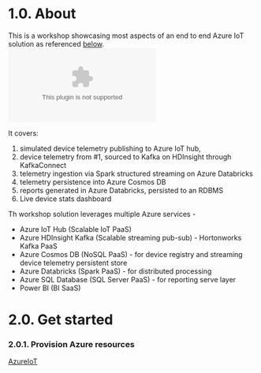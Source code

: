 # 1.0. About
This is a workshop showcasing most aspects of an end to end Azure IoT solution as referenced [below](decks/ReferenceArchitecture.pdf).<br>
![ReferenceArchitecture](images/ReferenceArchitecture.pptx)

It covers:<br> 
1.  simulated device telemetry publishing to Azure IoT hub, 
2.  device telemetry from #1, sourced to Kafka on HDInsight through KafkaConnect<BR> 
3.  telemetry ingestion via Spark structured streaming on Azure Databricks<BR>
4.  telemetry persistence into Azure Cosmos DB<br>
5.  reports generated in Azure Databricks, persisted to an RDBMS<br>
6.  Live device stats dashboard<br>
  
Th workshop solution leverages multiple Azure services - <BR>
  - Azure IoT Hub (Scalable IoT PaaS) <BR>
  - Azure HDInsight Kafka (Scalable streaming pub-sub) - Hortonworks Kafka PaaS <BR>
  - Azure Cosmos DB (NoSQL PaaS)  - for device registry and streaming device telemetry persistent store <BR>
  - Azure Databricks (Spark PaaS) - for distributed processing <BR>
  - Azure SQL Database (SQL Server PaaS) - for reporting serve layer <BR>
  - Power BI (BI SaaS) <BR>
  
  
# 2.0. Get started
### 2.0.1. Provision Azure resources
[AzureIoT](docs/Provisioning-1-AzureIoT.md)


